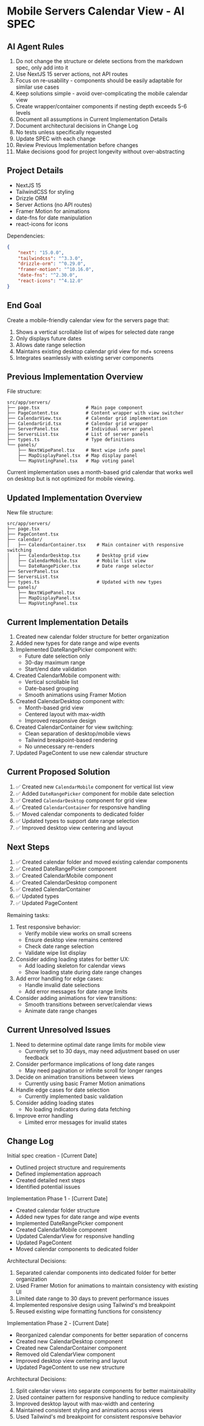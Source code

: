 # Mobile Servers Calendar View - AI SPEC

## AI Agent Rules

1. Do not change the structure or delete sections from the markdown spec, only add into it
2. Use NextJS 15 server actions, not API routes
3. Focus on re-usability - components should be easily adaptable for similar use cases
4. Keep solutions simple - avoid over-complicating the mobile calendar view
5. Create wrapper/container components if nesting depth exceeds 5-6 levels
6. Document all assumptions in Current Implementation Details
7. Document architectural decisions in Change Log
8. No tests unless specifically requested
9. Update SPEC with each change
10. Review Previous Implementation before changes
11. Make decisions good for project longevity without over-abstracting

## Project Details

-   NextJS 15
-   TailwindCSS for styling
-   Drizzle ORM
-   Server Actions (no API routes)
-   Framer Motion for animations
-   date-fns for date manipulation
-   react-icons for icons

Dependencies:

```json
{
    "next": "15.0.0",
    "tailwindcss": "^3.3.0",
    "drizzle-orm": "^0.29.0",
    "framer-motion": "^10.16.0",
    "date-fns": "^2.30.0",
    "react-icons": "^4.12.0"
}
```

## End Goal

Create a mobile-friendly calendar view for the servers page that:

1. Shows a vertical scrollable list of wipes for selected date range
2. Only displays future dates
3. Allows date range selection
4. Maintains existing desktop calendar grid view for md+ screens
5. Integrates seamlessly with existing server components

## Previous Implementation Overview

File structure:

```
src/app/servers/
├── page.tsx                 # Main page component
├── PageContent.tsx          # Content wrapper with view switcher
├── CalendarView.tsx         # Calendar grid implementation
├── CalendarGrid.tsx         # Calendar grid wrapper
├── ServerPanel.tsx          # Individual server panel
├── ServersList.tsx          # List of server panels
├── types.ts                 # Type definitions
└── panels/
    ├── NextWipePanel.tsx    # Next wipe info panel
    ├── MapDisplayPanel.tsx  # Map display panel
    └── MapVotingPanel.tsx   # Map voting panel
```

Current implementation uses a month-based grid calendar that works well on desktop but is not optimized for mobile viewing.

## Updated Implementation Overview

New file structure:

```
src/app/servers/
├── page.tsx
├── PageContent.tsx
├── calendar/
│   ├── CalendarContainer.tsx    # Main container with responsive switching
│   ├── CalendarDesktop.tsx      # Desktop grid view
│   ├── CalendarMobile.tsx       # Mobile list view
│   └── DateRangePicker.tsx      # Date range selector
├── ServerPanel.tsx
├── ServersList.tsx
├── types.ts                     # Updated with new types
└── panels/
    ├── NextWipePanel.tsx
    ├── MapDisplayPanel.tsx
    └── MapVotingPanel.tsx
```

## Current Implementation Details

1. Created new calendar folder structure for better organization
2. Added new types for date range and wipe events
3. Implemented DateRangePicker component with:
    - Future date selection only
    - 30-day maximum range
    - Start/end date validation
4. Created CalendarMobile component with:
    - Vertical scrollable list
    - Date-based grouping
    - Smooth animations using Framer Motion
5. Created CalendarDesktop component with:
    - Month-based grid view
    - Centered layout with max-width
    - Improved responsive design
6. Created CalendarContainer for view switching:
    - Clean separation of desktop/mobile views
    - Tailwind breakpoint-based rendering
    - No unnecessary re-renders
7. Updated PageContent to use new calendar structure

## Current Proposed Solution

1. ✅ Created new `CalendarMobile` component for vertical list view
2. ✅ Added `DateRangePicker` component for mobile date selection
3. ✅ Created `CalendarDesktop` component for grid view
4. ✅ Created `CalendarContainer` for responsive handling
5. ✅ Moved calendar components to dedicated folder
6. ✅ Updated types to support date range selection
7. ✅ Improved desktop view centering and layout

## Next Steps

1. ✅ Created calendar folder and moved existing calendar components
2. ✅ Created DateRangePicker component
3. ✅ Created CalendarMobile component
4. ✅ Created CalendarDesktop component
5. ✅ Created CalendarContainer
6. ✅ Updated types
7. ✅ Updated PageContent

Remaining tasks:

1. Test responsive behavior:
    - Verify mobile view works on small screens
    - Ensure desktop view remains centered
    - Check date range selection
    - Validate wipe list display
2. Consider adding loading states for better UX:
    - Add loading skeleton for calendar views
    - Show loading state during date range changes
3. Add error handling for edge cases:
    - Handle invalid date selections
    - Add error messages for date range limits
4. Consider adding animations for view transitions:
    - Smooth transitions between server/calendar views
    - Animate date range changes

## Current Unresolved Issues

1. Need to determine optimal date range limits for mobile view
    - Currently set to 30 days, may need adjustment based on user feedback
2. Consider performance implications of long date ranges
    - May need pagination or infinite scroll for longer ranges
3. Decide on animation transitions between views
    - Currently using basic Framer Motion animations
4. Handle edge cases for date selection
    - Currently implemented basic validation
5. Consider adding loading states
    - No loading indicators during data fetching
6. Improve error handling
    - Limited error messages for invalid states

## Change Log

Initial spec creation - [Current Date]

-   Outlined project structure and requirements
-   Defined implementation approach
-   Created detailed next steps
-   Identified potential issues

Implementation Phase 1 - [Current Date]

-   Created calendar folder structure
-   Added new types for date range and wipe events
-   Implemented DateRangePicker component
-   Created CalendarMobile component
-   Updated CalendarView for responsive handling
-   Updated PageContent
-   Moved calendar components to dedicated folder

Architectural Decisions:

1. Separated calendar components into dedicated folder for better organization
2. Used Framer Motion for animations to maintain consistency with existing UI
3. Limited date range to 30 days to prevent performance issues
4. Implemented responsive design using Tailwind's md breakpoint
5. Reused existing wipe formatting functions for consistency

Implementation Phase 2 - [Current Date]

-   Reorganized calendar components for better separation of concerns
-   Created new CalendarDesktop component
-   Created new CalendarContainer component
-   Removed old CalendarView component
-   Improved desktop view centering and layout
-   Updated PageContent to use new structure

Architectural Decisions:

1. Split calendar views into separate components for better maintainability
2. Used container pattern for responsive handling to reduce complexity
3. Improved desktop layout with max-width and centering
4. Maintained consistent styling and animations across views
5. Used Tailwind's md breakpoint for consistent responsive behavior
